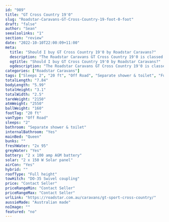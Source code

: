 ```yaml
---
id: "989"
title: "GT Cross Country 19'0"
slug: "Roadstar-Caravans-GT-Cross-Country-19-foot-0-foot"
draft: "false"
author: "Sean"
seealsolinks: "1"
section: "review"
date: "2022-10-10T22:00:09+11:00"
meta:
  title: "Should I buy GT Cross Country 19'0 by Roadstar Caravans?"
  description: "The Roadstar Caravans GT Cross Country 19'0 is classed as Off Road, and sleeps 2 people. It is Australian made and comes in at 20 ft. It generally has Separate shower & toilet."
  ogtitle: "Should I buy GT Cross Country 19'0 by Roadstar Caravans?"
  ogdescription: "The Roadstar Caravans GT Cross Country 19'0 is classed as Off Road, and sleeps 2 people. It is Australian made and comes in at 20 ft. It generally has Separate shower & toilet."
categories: ["Roadstar Caravans"]
tags: ["Sleeps 2", "20 ft", "Off Road", "Separate shower & toilet", "Full height", "Price Unknown", "Australian made"]
totalLength: "7.84"
bodyLength: "5.99"
totalHeight: "3.1"
totalWidth: "2.5"
tareWeight: "2150"
atmWeight: "2550"
ballWeight: "160"
footTag: "20 ft"
vanType: "Off Road"
sleeps: "2"
bathroom: "Separate shower & toilet"
internalBathroom: "Yes"
mainBed: "Queen"
bunks: ""
freshWater: "2x 95"
greyWater: "Yes"
battery: "2 x 100 amp AGM battery"
solar: "2 x 150 W Solar panel"
airCon: "Yes"
hybrid: ""
roofType: "Full height"
towHitch: "DO-35 Swivel coupling"
price: "Contact Seller"
priceRangeMin: "Contact Seller"
priceRangeMax: "Contact Seller"
urlLink: "https://roadstar.com.au/caravans/gt-sport-cross-country/"
aussieMade: "Australian made"
noImage: ""
featured: "no"
---
```

